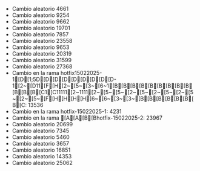 - Cambio aleatorio 4661
- Cambio aleatorio 9254
- Cambio aleatorio 9662
- Cambio aleatorio 19701
- Cambio aleatorio 7857
- Cambio aleatorio 23558
- Cambio aleatorio 9653
- Cambio aleatorio 20319
- Cambio aleatorio 31599
- Cambio aleatorio 27368
- Cambio en la rama hotfix15022025-1[D[1;5D[D[D[D[D[D[D[D[D-1[2~[D11[F[H[2~[5~[3~[6~1[B[B[B[B[B[B[B[B[B[B[B[B[C1[C11111[2~1111[2~[5~[5~[2~[5~[2~[5~[2~[5~[2~[5~[F[H[H[H[H[6~[6~[3~[3~[B[B[B[B[B[B[B[C: 13536
- Cambio en la rama hotfix-15022025-1: 4231
- Cambio en la rama [A[A[B[Bhotfix-15022025-2: 23967
- Cambio aleatorio 20699
- Cambio aleatorio 7345
- Cambio aleatorio 5460
- Cambio aleatorio 3657
- Cambio aleatorio 16851
- Cambio aleatorio 14353
- Cambio aleatorio 25062
